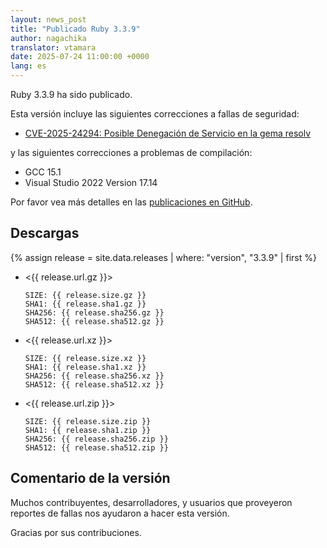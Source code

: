 ```yaml
---
layout: news_post
title: "Publicado Ruby 3.3.9"
author: nagachika
translator: vtamara
date: 2025-07-24 11:00:00 +0000
lang: es
---
```


Ruby 3.3.9 ha sido publicado.

Esta versión incluye las siguientes correcciones a fallas de seguridad:

* [CVE-2025-24294: Posible Denegación de Servicio en la gema resolv](https://www.ruby-lang.org/es/news/2025/07/08/dos-resolv-cve-2025-24294/)

y las siguientes correcciones a problemas de compilación:

* GCC 15.1
* Visual Studio 2022 Version 17.14

Por favor vea más detalles en las [publicaciones en GitHub](https://github.com/ruby/ruby/releases/tag/v3_3_9).

## Descargas

{% assign release = site.data.releases | where: "version", "3.3.9" | first %}

* <{{ release.url.gz }}>

      SIZE: {{ release.size.gz }}
      SHA1: {{ release.sha1.gz }}
      SHA256: {{ release.sha256.gz }}
      SHA512: {{ release.sha512.gz }}

* <{{ release.url.xz }}>

      SIZE: {{ release.size.xz }}
      SHA1: {{ release.sha1.xz }}
      SHA256: {{ release.sha256.xz }}
      SHA512: {{ release.sha512.xz }}

* <{{ release.url.zip }}>

      SIZE: {{ release.size.zip }}
      SHA1: {{ release.sha1.zip }}
      SHA256: {{ release.sha256.zip }}
      SHA512: {{ release.sha512.zip }}

## Comentario de la versión

Muchos contribuyentes, desarrolladores, y usuarios que proveyeron reportes
de fallas nos ayudaron a hacer esta versión.

Gracias por sus contribuciones.

